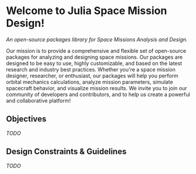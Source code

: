 # Welcome to Julia Space Mission Design!

_An open-source packages library for Space Missions Analysis and Design._

Our mission is to provide a comprehensive and flexible set of open-source packages for analyzing and designing space missions. Our packages are designed to be easy to use, highly customizable, and based on the latest research and industry best practices. Whether you're a space mission designer, researcher, or enthusiast, our packages will help you perform orbital mechanics calculations, analyze mission parameters, simulate spacecraft behavior, and visualize mission results. We invite you to join our community of developers and contributors, and to help us create a powerful and collaborative platform!

## Objectives 

*TODO*

## Design Constraints & Guidelines

*TODO*
